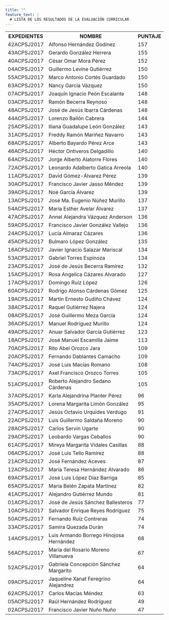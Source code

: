 ```yaml
---
title: ""
feature_text: |
  # LISTA DE LOS RESULTADOS DE LA EVALUACIÓN CURRICULAR
---
```



<table class="table3"><tbody>

<tr><th><b>EXPEDIENTES</b></th><th><b>NOMBRE</b></th><th><b>PUNTAJE</b></th></tr>
<tr><td><div><span>42ACPSJ2017</span></div></td><td>Alfonso Hernández Godínez</td><td><div><span>157</span></div></td></tr>
<tr><td><div><span>43ACPSJ2017</span></div></td><td>Gerardo González Herrera</td><td><div><span>155</span></div></td></tr>
<tr><td><div><span>40ACPSJ2017</span></div></td><td>César Omar Mora Pérez</td><td><div><span>152</span></div></td></tr>
<tr><td><div><span>04ACPSJ2017</span></div></td><td>Guillermo Levine Gutiérrez</td><td><div><span>150</span></div></td></tr>
<tr><td><div><span>55ACPSJ2017</span></div></td><td>Marco Antonio Cortés Guardado</td><td><div><span>150</span></div></td></tr>
<tr><td><div><span>63ACPSJ2017</span></div></td><td>Nancy García Vázquez</td><td><div><span>150</span></div></td></tr>
<tr><td><div><span>07ACPSJ2017</span></div></td><td>Joaquín Ignacio Peón Escalante</td><td><div><span>148</span></div></td></tr>
<tr><td><div><span>03ACPSJ2017</span></div></td><td>Ramón Becerra Reynoso</td><td><div><span>148</span></div></td></tr>
<tr><td><div><span>48ACPSJ2017</span></div></td><td>José de Jesús Ibarra Cárdenas </td><td><div><span>148</span></div></td></tr>
<tr><td><div><span>44ACPSJ2017</span></div></td><td>Lorenzo Bailón Cabrera</td><td><div><span>144</span></div></td></tr>
<tr><td><div><span>25ACPSJ2017</span></div></td><td>Iliana Guadalupe León González</td><td><div><span>143</span></div></td></tr>
<tr><td><div><span>31ACPSJ2017</span></div></td><td>Freddy Ramón Mariñez Navarro</td><td><div><span>143</span></div></td></tr>
<tr><td><div><span>68ACPSJ2017</span></div></td><td>Alberto Bayardo Pérez Arce</td><td><div><span>143</span></div></td></tr>
<tr><td><div><span>46ACPSJ2017</span></div></td><td>Héctor Ontiveros Delgadillo</td><td><div><span>140</span></div></td></tr>
<tr><td><div><span>64ACPSJ2017</span></div></td><td>Jorge Alberto Alatorre Flores</td><td><div><span>140</span></div></td></tr>
<tr><td><div><span>72ACPSJ2017</span></div></td><td>Leonardo Adalberto Gatica Arreola</td><td><div><span>140</span></div></td></tr>
<tr><td><div><span>11ACPSJ2017</span></div></td><td>David Gómez-Álvarez Pérez</td><td><div><span>139</span></div></td></tr>
<tr><td><div><span>30ACPSJ2017</span></div></td><td>Francisco Javier Jasso Méndez</td><td><div><span>139</span></div></td></tr>
<tr><td><div><span>39ACPSJ2017</span></div></td><td>Noé García Álvarez</td><td><div><span>139</span></div></td></tr>
<tr><td><div><span>13ACPSJ2017</span></div></td><td>José Ma. Eugenio Núñez Murillo </td><td><div><span>137</span></div></td></tr>
<tr><td><div><span>54ACPSJ2017</span></div></td><td>María Esther Avelar Álvarez</td><td><div><span>137</span></div></td></tr>
<tr><td><div><span>47ACPSJ2017</span></div></td><td>Annel Alejandra Vázquez Anderson</td><td><div><span>136</span></div></td></tr>
<tr><td><div><span>59ACPSJ2017</span></div></td><td>Francisco Javier González Vallejo</td><td><div><span>136</span></div></td></tr>
<tr><td><div><span>24ACPSJ2017</span></div></td><td>Lucía Almaraz Cázares</td><td><div><span>136</span></div></td></tr>
<tr><td><div><span>45ACPSJ2017</span></div></td><td>Bulmaro López González</td><td><div><span>135</span></div></td></tr>
<tr><td><div><span>16ACPSJ2017</span></div></td><td>Javier Ignacio Salazar Mariscal</td><td><div><span>134</span></div></td></tr>
<tr><td><div><span>53ACPSJ2017</span></div></td><td>Gabriel Torres Espinoza</td><td><div><span>134</span></div></td></tr>
<tr><td><div><span>23ACPSJ2017</span></div></td><td>José de Jesús Becerra Ramírez</td><td><div><span>132</span></div></td></tr>
<tr><td><div><span>15ACPSJ2017</span></div></td><td>Rosa Angelica Cázares Alvarado</td><td><div><span>127</span></div></td></tr>
<tr><td><div><span>17ACPSJ2017</span></div></td><td>Domingo Ruíz López</td><td><div><span>126</span></div></td></tr>
<tr><td><div><span>60ACPSJ2017</span></div></td><td>Rodrigo Alonso Cárdenas Gómez</td><td><div><span>125</span></div></td></tr>
<tr><td><div><span>19ACPSJ2017</span></div></td><td>Martín Ernesto Gudiño Chávez</td><td><div><span>124</span></div></td></tr>
<tr><td><div><span>38ACPSJ2017</span></div></td><td>Raquel Gutiérrez Najera</td><td><div><span>124</span></div></td></tr>
<tr><td><div><span>08ACPSJ2017</span></div></td><td>José Guillermo Meza García </td><td><div><span>124</span></div></td></tr>
<tr><td><div><span>36ACPSJ2017</span></div></td><td>Manuel Rodríguez Murillo</td><td><div><span>124</span></div></td></tr>
<tr><td><div><span>49ACPSJ2017</span></div></td><td>Anuar Salvador García Gutiérrez</td><td><div><span>123</span></div></td></tr>
<tr><td><div><span>18ACPSJ2017</span></div></td><td>José Manuel Escamilla Jaime</td><td><div><span>113</span></div></td></tr>
<tr><td><div><span>70ACPSJ2017</span></div></td><td>Rito Abel Orozco Jara</td><td><div><span>109</span></div></td></tr>
<tr><td><div><span>20ACPSJ2017</span></div></td><td>Fernando Dablantes Camacho</td><td><div><span>109</span></div></td></tr>
<tr><td><div><span>74ACPSJ2017</span></div></td><td>José Luis Macías Romano</td><td><div><span>108</span></div></td></tr>
<tr><td><div><span>73ACPSJ2017</span></div></td><td>Axel Francisco Orozco Torres</td><td><div><span>105</span></div></td></tr>
<tr><td><div><span>51ACPSJ2017</span></div></td><td>Roberto Alejandro Sedano Cárdenas</td><td><div><span>105</span></div></td></tr>
<tr><td><div><span>37ACPSJ2017</span></div></td><td>Karla Alejandrina Planter Pérez</td><td><div><span>96</span></div></td></tr>
<tr><td><div><span>35ACPSJ2017</span></div></td><td>Lorena Margarita Limón González</td><td><div><span>95</span></div></td></tr>
<tr><td><div><span>27ACPSJ2017</span></div></td><td>Jesús Octavio Urquídes Verdugo</td><td><div><span>91</span></div></td></tr>
<tr><td><div><span>22ACPSJ2017</span></div></td><td>Luis Guillermo Saldaña Moreno</td><td><div><span>90</span></div></td></tr>
<tr><td><div><span>28ACPSJ2017</span></div></td><td>Carlos Servín Ugarte</td><td><div><span>90</span></div></td></tr>
<tr><td><div><span>29ACPSJ2017</span></div></td><td>Leobardo Vargas Ceballos</td><td><div><span>90</span></div></td></tr>
<tr><td><div><span>61ACPSJ2017</span></div></td><td>Mireya Margarita Vidales Casillas</td><td><div><span>88</span></div></td></tr>
<tr><td><div><span>06ACPSJ2017</span></div></td><td>José Luis Tello Ramírez</td><td><div><span>88</span></div></td></tr>
<tr><td><div><span>21ACPSJ2017</span></div></td><td>José Fernández Aceves</td><td><div><span>87</span></div></td></tr>
<tr><td><div><span>12ACPSJ2017</span></div></td><td>María Teresa Hernández Alvarado</td><td><div><span>86</span></div></td></tr>
<tr><td><div><span>69ACPSJ2017</span></div></td><td>José Luis López Díaz Barriga</td><td><div><span>85</span></div></td></tr>
<tr><td><div><span>65ACPSJ2017</span></div></td><td>María Belén Zapata Martínez</td><td><div><span>82</span></div></td></tr>
<tr><td><div><span>41ACPSJ2017</span></div></td><td>Alejandro Gutiérrez Mundo</td><td><div><span>81</span></div></td></tr>
<tr><td><div><span>01ACPSJ2017</span></div></td><td>José de Jesús Sánchez Ballesteros</td><td><div><span>77</span></div></td></tr>
<tr><td><div><span>10ACPSJ2017</span></div></td><td>Salvador Enrique Reyes Rodríguez</td><td><div><span>75</span></div></td></tr>
<tr><td><div><span>50ACPSJ2017</span></div></td><td>Fernando Ruíz Contreras</td><td><div><span>74</span></div></td></tr>
<tr><td><div><span>33ACPSJ2017</span></div></td><td>Samira Quezada Durán</td><td><div><span>74</span></div></td></tr>
<tr><td><div><span>14ACPSJ2017</span></div></td><td>Luis Armando Borrego Hinojosa Hernández</td><td><div><span>68</span></div></td></tr>
<tr><td><div><span>56ACPSJ2017</span></div></td><td>María del Rosario Moreno Villanueva</td><td><div><span>67</span></div></td></tr>
<tr><td><div><span>52ACPSJ2017</span></div></td><td>Gabriela Concepción Sánchez Margarito</td><td><div><span>64</span></div></td></tr>
<tr><td><div><span>09ACPSJ2017</span></div></td><td>Jaqueline Xanat Feregrino Alejandrez</td><td><div><span>64</span></div></td></tr>
<tr><td><div><span>62ACPSJ2017</span></div></td><td>Carlos Macías Méndez</td><td><div><span>63</span></div></td></tr>
<tr><td><div><span>05ACPSJ2017</span></div></td><td>Raúl Hernández Rodríguez</td><td><div><span>49</span></div></td></tr>
<tr><td><div><span>02ACPSJ2017</span></div></td><td>Francisco Javier Nuño Nuño</td><td><div><span>47</span></div></td></tr>
</tbody></table>

<p></p>
<p></p>
<p></p>

